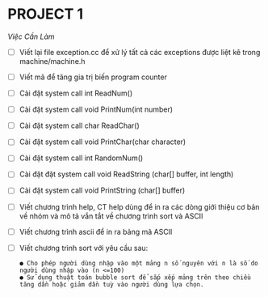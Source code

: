 # PROJECT 1
*Việc Cần Làm*
- [ ] Viết lại file exception.cc để xử lý tất cả các exceptions được liệt kê trong machine/machine.h
- [ ] Viết mã để tăng gia trị biến program counter
- [ ] Cài đặt system call int ReadNum()
- [ ] Cài đặt system call void PrintNum(int number)
- [ ] Cài đặt system call char ReadChar()
- [ ] Cài đặt system call void PrintChar(char character)
- [ ] Cài đặt system call int RandomNum()
- [ ] Cài đặt đặt system call void ReadString (char[] buffer, int length)
- [ ] Cài đặt system call void PrintString (char[] buffer)
- [ ] Viết chương trình help, CT help dùng để in ra các dòng giới thiệu cơ bản về nhóm và mô tả vắn tắt về chương trình sort và ASCII
- [ ] Viết chương trình ascii để in ra bảng mã ASCII
- [ ] Viết chương trình sort với yêu cầu sau:
      
      ● Cho phép người dùng nhập vào một mảng n số nguyên với n là số do người dùng nhập vào (n <=100)
      ● Sử dụng thuật toán bubble sort để sắp xếp mảng trên theo chiều tăng dần hoặc giảm dần tuỳ vào người dùng lựa chọn.
